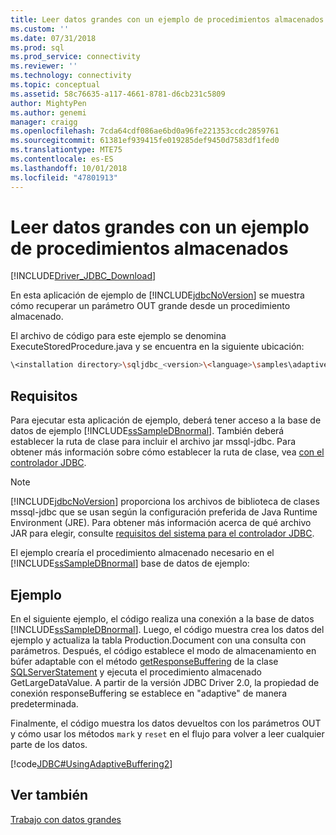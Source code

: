 ```yaml
---
title: Leer datos grandes con un ejemplo de procedimientos almacenados | Microsoft Docs
ms.custom: ''
ms.date: 07/31/2018
ms.prod: sql
ms.prod_service: connectivity
ms.reviewer: ''
ms.technology: connectivity
ms.topic: conceptual
ms.assetid: 58c76635-a117-4661-8781-d6cb231c5809
author: MightyPen
ms.author: genemi
manager: craigg
ms.openlocfilehash: 7cda64cdf086ae6bd0a96fe221353ccdc2859761
ms.sourcegitcommit: 61381ef939415fe019285def9450d7583df1fed0
ms.translationtype: MTE75
ms.contentlocale: es-ES
ms.lasthandoff: 10/01/2018
ms.locfileid: "47801913"
---
```

# <a name="reading-large-data-with-stored-procedures-sample"></a>Leer datos grandes con un ejemplo de procedimientos almacenados

[!INCLUDE[Driver_JDBC_Download](../../includes/driver_jdbc_download.md)]

En esta aplicación de ejemplo de [!INCLUDE[jdbcNoVersion](../../includes/jdbcnoversion_md.md)] se muestra cómo recuperar un parámetro OUT grande desde un procedimiento almacenado.

El archivo de código para este ejemplo se denomina ExecuteStoredProcedure.java y se encuentra en la siguiente ubicación:

```bash
\<installation directory>\sqljdbc_<version>\<language>\samples\adaptive
```

## <a name="requirements"></a>Requisitos

Para ejecutar esta aplicación de ejemplo, deberá tener acceso a la base de datos de ejemplo [!INCLUDE[ssSampleDBnormal](../../includes/sssampledbnormal_md.md)]. También deberá establecer la ruta de clase para incluir el archivo jar mssql-jdbc. Para obtener más información sobre cómo establecer la ruta de clase, vea [con el controlador JDBC](../../connect/jdbc/using-the-jdbc-driver.md).

> [!NOTE]  
> [!INCLUDE[jdbcNoVersion](../../includes/jdbcnoversion_md.md)] proporciona los archivos de biblioteca de clases mssql-jdbc que se usan según la configuración preferida de Java Runtime Environment (JRE). Para obtener más información acerca de qué archivo JAR para elegir, consulte [requisitos del sistema para el controlador JDBC](../../connect/jdbc/system-requirements-for-the-jdbc-driver.md).

El ejemplo crearía el procedimiento almacenado necesario en el [!INCLUDE[ssSampleDBnormal](../../includes/sssampledbnormal_md.md)] base de datos de ejemplo:

## <a name="example"></a>Ejemplo

En el siguiente ejemplo, el código realiza una conexión a la base de datos [!INCLUDE[ssSampleDBnormal](../../includes/sssampledbnormal_md.md)]. Luego, el código muestra crea los datos del ejemplo y actualiza la tabla Production.Document con una consulta con parámetros. Después, el código establece el modo de almacenamiento en búfer adaptable con el método [getResponseBuffering](../../connect/jdbc/reference/getresponsebuffering-method-sqlserverstatement.md) de la clase [SQLServerStatement](../../connect/jdbc/reference/sqlserverstatement-class.md) y ejecuta el procedimiento almacenado GetLargeDataValue. A partir de la versión JDBC Driver 2.0, la propiedad de conexión responseBuffering se establece en "adaptive" de manera predeterminada.

Finalmente, el código muestra los datos devueltos con los parámetros OUT y cómo usar los métodos `mark` y `reset` en el flujo para volver a leer cualquier parte de los datos.

[!code[JDBC#UsingAdaptiveBuffering2](../../connect/jdbc/codesnippet/Java/reading-large-data-with-_1_1.java)]

## <a name="see-also"></a>Ver también

[Trabajo con datos grandes](../../connect/jdbc/working-with-large-data.md)
